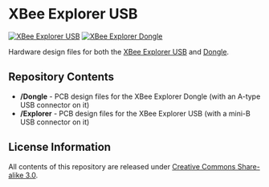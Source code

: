 XBee Explorer USB
=================

[![XBee Explorer USB](https://dlnmh9ip6v2uc.cloudfront.net/images/products/8/6/8/7/08687-07-L_i_ma.jpg)](https://www.sparkfun.com/products/8687) [![XBee Explorer Dongle](https://dlnmh9ip6v2uc.cloudfront.net/images/products/9/8/1/9/09819-05_i_ma.jpg)](https://www.sparkfun.com/products/9819)

Hardware design files for both the [XBee Explorer USB](https://www.sparkfun.com/products/8687) and [Dongle](https://www.sparkfun.com/products/9819).

Repository Contents
-------------------

* **/Dongle** - PCB design files for the XBee Explorer Dongle (with an A-type USB connector on it)
* **/Explorer** - PCB design files for the XBee Explorer USB (with a mini-B USB connector on it)

License Information
-------------------

All contents of this repository are released under [Creative Commons Share-alike 3.0](http://creativecommons.org/licenses/by-sa/3.0/).